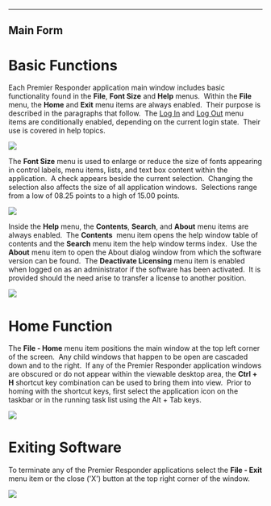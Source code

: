   ---------------
  **Main Form**
  ---------------

# Basic Functions

Each Premier Responder application main window includes basic
functionality found in the **File**, **Font Size** and **Help** menus. 
Within the **File** menu, the **Home** and **Exit** menu items are
always enabled.  Their purpose is described in the paragraphs that
follow.  The [Log In](Logging%20In.htm) and [Log Out](Logging%20Out.htm)
menu items are conditionally enabled, depending on the current login
state.  Their use is covered in help topics.

![](Main%20Form_files/image001.png)

The **Font Size** menu is used to enlarge or reduce the size of fonts
appearing in control labels, menu items, lists, and text box content
within the application.  A check appears beside the current selection. 
Changing the selection also affects the size of all application
windows.  Selections range from a low of 08.25 points to a high of 15.00
points.

![](Main%20Form_files/image005.png)

Inside the **Help** menu, the **Contents**, **Search**, and **About**
menu items are always enabled.  The **Contents**  menu item opens the
help window table of contents and the **Search** menu item the help
window terms index.  Use the **About** menu item to open the About
dialog window from which the software version can be found.  The
**Deactivate Licensing** menu item is enabled when logged on as an
administrator if the software has been activated.  It is provided should
the need arise to transfer a license to another position.

![](Main%20Form_files/image004.png)

# Home Function

The **File - Home** menu item positions the main window at the top left
corner of the screen.  Any child windows that happen to be open are
cascaded down and to the right.  If any of the Premier Responder
application windows are obscured or do not appear within the viewable
desktop area, the **Ctrl + H** shortcut key combination can be used to
bring them into view.  Prior to homing with the shortcut keys, first
select the application icon on the taskbar or in the running task list
using the Alt + Tab keys.

![](Main%20Form_files/image002.png)

# Exiting Software

To terminate any of the Premier Responder applications select the
**File - Exit** menu item or the close (\'X\') button at the top right
corner of the window.

![](Main%20Form_files/image003.png)
